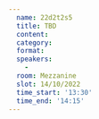 ```yaml
---
  name: 22d2t2s5
  title: TBD
  content:
  category: 
  format:  
  speakers: 
    - 
  room: Mezzanine
  slot: 14/10/2022
  time_start: '13:30'
  time_end: '14:15'
---
```

